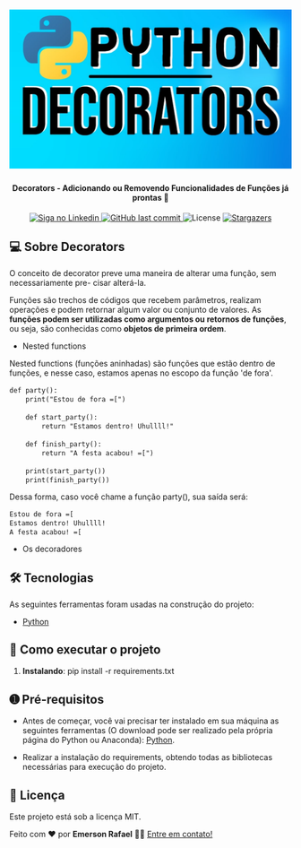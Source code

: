 
<h1 align="center">
    <img alt="Decorators - Adicionando ou Removendo Funcionalidades de Funções já prontas" title="#DECORATORS" src="./assets/banner.jpg" />
</h1>

<h4 align="center"> 
	Decorators - Adicionando ou Removendo Funcionalidades de Funções já prontas 🚀
</h4>

<p align="center">
  	
  <a href="https://www.linkedin.com/in/emerson-rafael/">
    <img alt="Siga no Linkedin" src="https://img.shields.io/badge/LinkedIn-0077B5?style=for-the-badge&logo=linkedin&logoColor=white">
  </a>
	
  
  <a href="https://github.com/emersonrafaels/python_codes_general/commits/main">
    <img alt="GitHub last commit" src="https://img.shields.io/github/last-commit/emersonrafaels/python_codes_general">
  </a>

  <img alt="License" src="https://img.shields.io/badge/license-MIT-brightgreen">
   <a href="https://github.com/emersonrafaels/python_codes_general/stargazers">
    <img alt="Stargazers" src="https://img.shields.io/github/stars/emersonrafaels/python_codes_general?style=social">
  </a>
</p>


## 💻 Sobre Decorators

O conceito de decorator preve uma maneira de alterar uma função, sem necessariamente pre-
cisar alterá-la.

Funções são trechos de códigos que recebem parâmetros, realizam operações e podem retornar
algum valor ou conjunto de valores. As **funções podem ser utilizadas como argumentos ou
retornos de funções**, ou seja, são conhecidas como **objetos de primeira ordem**.

- Nested functions

Nested functions (funções aninhadas) são funções que estão dentro de funções, e nesse caso, estamos apenas no escopo da função 'de fora'.

```
def party():
    print("Estou de fora =[")

    def start_party():
        return "Estamos dentro! Uhullll!"

    def finish_party():
        return "A festa acabou! =[")

    print(start_party())
    print(finish_party())
```

Dessa forma, caso você chame a função party(), sua saída será:

```
Estou de fora =[
Estamos dentro! Uhullll!
A festa acabou! =[
```

- Os decoradores



## 🛠  Tecnologias

As seguintes ferramentas foram usadas na construção do projeto:

- [Python]

## 🚀 Como executar o projeto

1. **Instalando**: pip install -r requirements.txt

## ➊ Pré-requisitos

- Antes de começar, você vai precisar ter instalado em sua máquina as seguintes ferramentas (O download pode ser realizado pela própria página do Python ou Anaconda):
[Python](https://www.anaconda.com/products/individual).

- Realizar a instalação do requirements, obtendo todas as bibliotecas necessárias para execução do projeto.

## 📝 Licença

Este projeto está sob a licença MIT.

Feito com ❤️ por **Emerson Rafael** 👋🏽 [Entre em contato!](https://www.linkedin.com/in/emerson-rafael/)

[Python]: https://www.python.org/downloads/